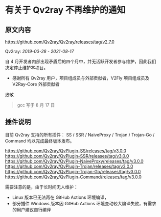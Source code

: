 # 有关于 Qv2ray 不再维护的通知

## 原文内容

https://github.com/Qv2ray/Qv2ray/releases/tag/v2.7.0

Qv2ray: *2019-03-28* - *2021-08-17*

自 4 月开发者内部出现矛盾后的四个月中，并无活跃开发者参与维护，因此我们决定停止维护本项目。

- 感谢所有 Qv2ray 用户，项目组成员与外部贡献者，V2Fly 项目组成员及 V2Ray-Core 外部贡献者

致敬

> gcc 写于 8 月 17 日

## 插件说明

目前 Qv2ray 支持的所有插件： SS / SSR / NaiveProxy / Trojan / Trojan-Go / Command 均以完成最终版本发布。

https://github.com/Qv2ray/QvPlugin-SS/releases/tag/v3.0.0
https://github.com/Qv2ray/QvPlugin-SSR/releases/tag/v3.0.0
https://github.com/Qv2ray/QvPlugin-NaiveProxy/releases/tag/v3.0.0
https://github.com/Qv2ray/QvPlugin-Trojan/releases/tag/v3.0.0
https://github.com/Qv2ray/QvPlugin-Trojan-Go/releases/tag/v3.0.0
https://github.com/Qv2ray/QvPlugin-Command/releases/tag/v3.0.0

需要注意的是，由于长时间无人维护：

- Linux 版本已无法再在 GitHub Actions 环境编译，
- 部分插件 Windows 版本因 GitHub Actions 环境变动较大编译失败，有需求的用户建议自行编译
